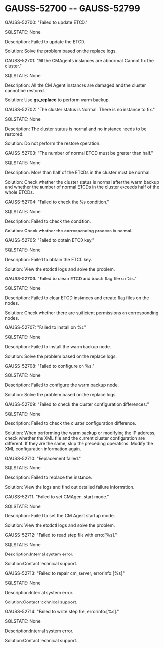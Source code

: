 # GAUSS-52700 -- GAUSS-52799<a name="EN-US_TOPIC_0302073708"></a>

GAUSS-52700: "Failed to update ETCD."

SQLSTATE: None

Description: Failed to update the ETCD.

Solution: Solve the problem based on the replace logs.

GAUSS-52701: "All the CMAgents instances are abnormal. Cannot fix the cluster."

SQLSTATE: None

Description: All the CM Agent instances are damaged and the cluster cannot be restored.

Solution: Use  **gs\_replace**  to perform warm backup.

GAUSS-52702: "The cluster status is Normal. There is no instance to fix."

SQLSTATE: None

Description: The cluster status is normal and no instance needs to be restored.

Solution: Do not perform the restore operation.

GAUSS-52703: "The number of normal ETCD must be greater than half."

SQLSTATE: None

Description: More than half of the ETCDs in the cluster must be normal.

Solution: Check whether the cluster status is normal after the warm backup and whether the number of normal ETCDs in the cluster exceeds half of the whole ETCDs.

GAUSS-52704: "Failed to check the %s condition."

SQLSTATE: None

Description: Failed to check the condition.

Solution: Check whether the corresponding process is normal.

GAUSS-52705: "Failed to obtain ETCD key."

SQLSTATE: None

Description: Failed to obtain the ETCD key.

Solution: View the etcdctl logs and solve the problem.

GAUSS-52706: "Failed to clean ETCD and touch flag file on %s."

SQLSTATE: None

Description: Failed to clear ETCD instances and create flag files on the nodes.

Solution: Check whether there are sufficient permissions on corresponding nodes.

GAUSS-52707: "Failed to install on %s."

SQLSTATE: None

Description: Failed to install the warm backup node.

Solution: Solve the problem based on the replace logs.

GAUSS-52708: "Failed to configure on %s."

SQLSTATE: None

Description: Failed to configure the warm backup node.

Solution: Solve the problem based on the replace logs.

GAUSS-52709: "Failed to check the cluster configuration differences:"

SQLSTATE: None

Description: Failed to check the cluster configuration difference.

Solution: When performing the warm backup or modifying the IP address, check whether the XML file and the current cluster configuration are different. If they are the same, skip the preceding operations. Modify the XML configuration information again.

GAUSS-52710: "Replacement failed."

SQLSTATE: None

Description: Failed to replace the instance.

Solution: View the logs and find out detailed failure information.

GAUSS-52711: "Failed to set CMAgent start mode."

SQLSTATE: None

Description: Failed to set the CM Agent startup mode.

Solution: View the etcdctl logs and solve the problem.

GAUSS-52712: "Failed to read step file with erro:\[%s\]."

SQLSTATE: None

Description:Internal system error.

Solution:Contact technical support.

GAUSS-52713: "Failed to repair cm\_server, errorinfo:\[%s\]."

SQLSTATE: None

Description:Internal system error.

Solution:Contact technical support.

GAUSS-52714: "Failed to write step file, errorinfo:\[%s\]."

SQLSTATE: None

Description:Internal system error.

Solution:Contact technical support.

